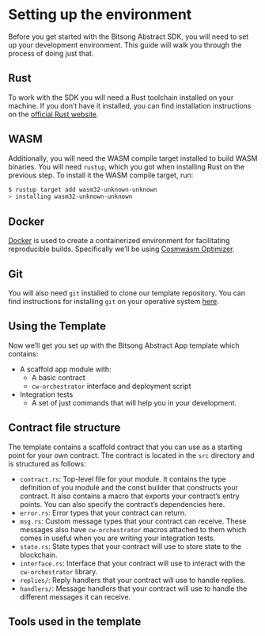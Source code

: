 # Setting up the environment 
Before you get started with the Bitsong Abstract SDK, you will need to set up your development environment. This guide will walk you through the process of doing just that.

## Rust
To work with the SDK you will need a Rust toolchain installed on your machine. If you don’t have it installed, you can find installation instructions on the [official Rust website](https://www.rust-lang.org/tools/install).

## WASM
Additionally, you will need the WASM compile target installed to build WASM binaries. You will need `rustup`, which you got when installing Rust on the previous step. To install it the WASM compile target, run:

```sh
$ rustup target add wasm32-unknown-unknown
> installing wasm32-unknown-unknown
```

## Docker

[Docker](https://www.docker.com/) is used to create a containerized environment for facilitating reproducible builds. Specifically we’ll be using [Cosmwasm Optimizer](https://github.com/CosmWasm/optimizer).

## Git
You will also need `git` installed to clone our template repository. You can find instructions for installing `git` on your operative system [here](https://git-scm.com/book/en/v2/Getting-Started-Installing-Git).

## Using the Template
Now we’ll get you set up with the Bitsong Abstract App template which contains:

- A scaffold app module with:
    - A basic contract
    - `cw-orchestrator` interface and deployment script
- Integration tests
    - A set of just commands that will help you in your development.

## Contract file structure

The template contains a scaffold contract that you can use as a starting point for your own contract. The contract is located in the `src` directory and is structured as follows:

- `contract.rs`: Top-level file for your module. It contains the type definition of you module and the const builder that constructs your contract. It also contains a macro that exports your contract’s entry points. You can also specify the contract’s dependencies here.
- `error.rs`: Error types that your contract can return.
- `msg.rs`: Custom message types that your contract can receive. These messages also have `cw-orchestrator` macros attached to them which comes in useful when you are writing your integration tests.
- `state.rs`: State types that your contract will use to store state to the blockchain.
- `interface.rs`: Interface that your contract will use to interact with the `cw-orchestrator` library.
- `replies/`: Reply handlers that your contract will use to handle replies.
- `handlers/`: Message handlers that your contract will use to handle the different messages it can receive.

## Tools used in the template